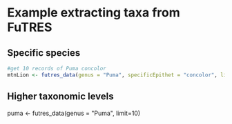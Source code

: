 
# Example extracting taxa from FuTRES

## Specific species

```r
#get 10 records of Puma concolor
mtnLion <- futres_data(genus = "Puma", specificEpithet = "concolor", limit=10)
```

## Higher taxonomic levels

puma <- futres_data(genus = "Puma", limit=10)

